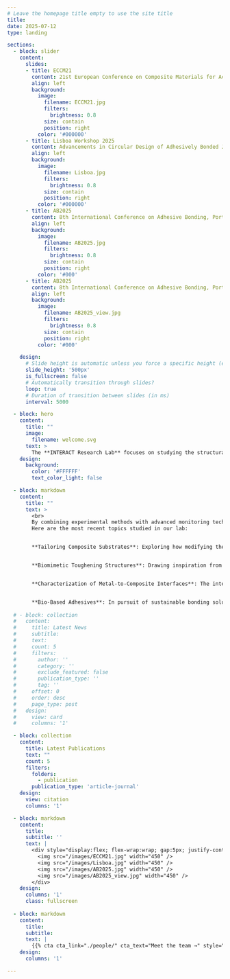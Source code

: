 ```yaml
---
# Leave the homepage title empty to use the site title
title:
date: 2025-07-12
type: landing

sections:
  - block: slider
    content:
      slides:
      - title: ECCM21
        content: 21st European Conference on Composite Materials for Academia adn Industry, Nantes
        align: left
        background:
          image:
            filename: ECCM21.jpg
            filters:
              brightness: 0.8
            size: contain
            position: right
          color: '#000000'
      - title: Lisboa Workshop 2025
        content: Advancements in Circular Design of Adhesively Bonded Joints & Toughening Strategies, Lisboa
        align: left
        background:
          image:
            filename: Lisboa.jpg
            filters:
              brightness: 0.8
            size: contain
            position: right
          color: '#000000'
      - title: AB2025
        content: 8th International Conference on Adhesive Bonding, Porto
        align: left
        background:
          image:
            filename: AB2025.jpg
            filters:
              brightness: 0.8
            size: contain
            position: right
          color: '#000'
      - title: AB2025
        content: 8th International Conference on Adhesive Bonding, Porto
        align: left
        background:
          image:
            filename: AB2025_view.jpg
            filters:
              brightness: 0.8
            size: contain
            position: right
          color: '#000'

    design:
      # Slide height is automatic unless you force a specific height (e.g. '400px')
      slide_height: '500px'
      is_fullscreen: false
      # Automatically transition through slides?
      loop: true
      # Duration of transition between slides (in ms)
      interval: 5000

  - block: hero
    content:
      title: ""
      image:
        filename: welcome.svg
      text: >
        The **INTERACT Research Lab** focuses on studying the structural integrity of interfaces and layered materials. Our research aims to understand failure mechanisms, improve durability, and develop innovative solutions to enhance material performance.  
    design:
      background:
        color: '#FFFFFF'
        text_color_light: false

  - block: markdown
    content:
      title: ""
      text: >
        <br>
        By combining experimental methods with advanced monitoring techniques, numerical modeling, and biomimetic design, we address challenges in adhesive bonding, composite materials, and sustainable engineering solutions. 
        Here are the most recent topics studied in our lab: 


        **Tailoring Composite Substrates**: Exploring how modifying the stacking sequences of carbon fiber-reinforced polymer substrates can improve the damage tolerance of adhesively bonded joints. 


        **Biomimetic Toughening Structures**: Drawing inspiration from the molecular design of spider silk, the lab studies 3D-printed polymeric structures that incorporate sacrificial bonds and hidden lengths. When embedded in polymer resins, these structures enhance the toughness of layered materials and create a supporting framework that enables alternative load paths. 


        **Characterization of Metal-to-Composite Interfaces**: The integration of composites into traditional metal-based structures requires joining conventional metal parts with new composite materials. The lab has developed innovative methods for fracture characterization of bi-material bonded joints, with extensive expertise in metal-to-polymer interfaces. 


        **Bio-Based Adhesives**: In pursuit of sustainable bonding solutions, the lab explores adhesives derived from bio-renewable raw materials. Research includes the development and characterization of bio-based adhesives, aiming to replace conventional petroleum-based adhesives without compromising performance. 
  
  # - block: collection
  #   content:
  #     title: Latest News
  #     subtitle:
  #     text:
  #     count: 5
  #     filters:
  #       author: ''
  #       category: ''
  #       exclude_featured: false
  #       publication_type: ''
  #       tag: ''
  #     offset: 0
  #     order: desc
  #     page_type: post
  #   design:
  #     view: card
  #     columns: '1'

  - block: collection
    content:
      title: Latest Publications
      text: ""
      count: 5
      filters:
        folders:
          - publication
        publication_type: 'article-journal'
    design:
      view: citation
      columns: '1'

  - block: markdown
    content:
      title:
      subtitle: ''
      text: |
        <div style="display:flex; flex-wrap:wrap; gap:5px; justify-content:center;">
          <img src="/images/ECCM21.jpg" width="450" />
          <img src="/images/Lisboa.jpg" width="450" />
          <img src="/images/AB2025.jpg" width="450" />
          <img src="/images/AB2025_view.jpg" width="450" />
        </div>
    design:
      columns: '1'
      class: fullscreen
    
  - block: markdown
    content:
      title:
      subtitle:
      text: |
        {{% cta cta_link="./people/" cta_text="Meet the team →" style="text" %}}
    design:
      columns: '1'

---
```

